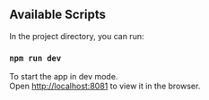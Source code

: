 ## Available Scripts

In the project directory, you can run:

### `npm run dev`

To start the app in dev mode.\
Open [http://localhost:8081](http://localhost:3000) to view it in the browser.
